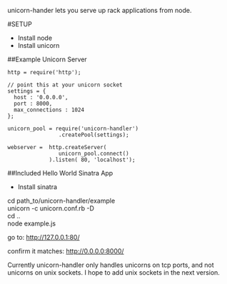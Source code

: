 unicorn-hander lets you serve up rack applications from node.

#SETUP

- Install node
- Install unicorn

##Example Unicorn Server 

    http = require('http');

    // point this at your unicorn socket
    settings = {
      host : '0.0.0.0',
      port : 8000,
      max_connections : 1024
    };

    unicorn_pool = require('unicorn-handler')
                    .createPool(settings);

    webserver =  http.createServer( 
                    unicorn_pool.connect() 
                 ).listen( 80, 'localhost');


##Included Hello World Sinatra App
- Install sinatra

cd path_to/unicorn-handler/example   
unicorn -c unicorn.conf.rb -D   
cd ..   
node example.js  

go to:
http://127.0.0.1:80/

confirm it matches:
http://0.0.0.0:8000/

Currently unicorn-handler only handles unicorns on tcp ports, and not unicorns on unix sockets. I hope to add unix sockets in the next version.
